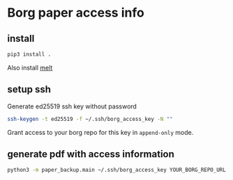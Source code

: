 # Borg paper access info

## install
```bash
pip3 install .
```
Also install [melt](https://github.com/charmbracelet/melt)

## setup ssh
Generate ed25519 ssh key without password
```bash
ssh-keygen -t ed25519 -f ~/.ssh/borg_access_key -N ""
```
Grant access to your borg repo for this key in `append-only` mode.

## generate pdf with access information
```bash
python3 -m paper_backup.main ~/.ssh/borg_access_key YOUR_BORG_REPO_URL YOUR_BORG_REPO_SSH_FINGERPRINT
```